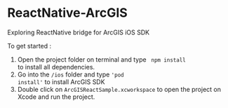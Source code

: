 # ReactNative-ArcGIS
Exploring ReactNative bridge for ArcGIS iOS SDK

To get started :

1. Open the project folder on terminal and type <code> npm install </code> to install all dependencies.
2. Go into the <code>/ios</code> folder and type <code>'pod install'</code> to install ArcGIS SDK
3. Double click on <code>ArcGISReactSample.xcworkspace</code> to open the project on Xcode and run the project.
